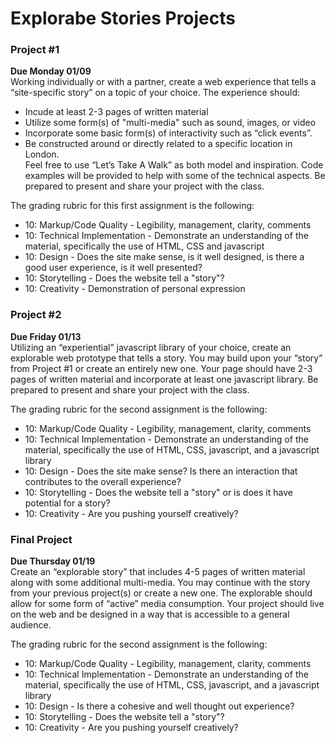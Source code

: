 Explorabe Stories Projects
==========================

### Project #1
**Due Monday 01/09**  
Working individually or with a partner, create a web experience that tells a “site-specific story” on a topic of your choice. The experience should:
* Incude at least 2-3 pages of written material
* Utilize some form(s) of "multi-media" such as sound, images, or video
* Incorporate some basic form(s) of interactivity such as “click events”.
* Be constructed around or directly related to a specific location in London.   
Feel free to use “Let’s Take A Walk” as both model and inspiration. Code examples will be provided to help with some of the technical aspects. Be prepared to present and share your project with the class.  

The grading rubric for this first assignment is the following:
* 10: Markup/Code Quality - Legibility, management, clarity, comments
* 10: Technical Implementation - Demonstrate an understanding of the material, specifically the use of HTML, CSS and javascript
* 10: Design - Does the site make sense, is it well designed, is there a good user experience, is it well presented?
* 10: Storytelling - Does the website tell a "story"?  
* 10: Creativity - Demonstration of personal expression   

### Project #2
**Due Friday 01/13**  
Utilizing an “experiential” javascript library of your choice, create an explorable web prototype that tells a story. You may build upon your “story” from Project #1 or create an entirely new one. Your page should have 2-3 pages of written material and incorporate at least one javascript library. Be prepared to present and share your project with the class.

The grading rubric for the second assignment is the following:
* 10: Markup/Code Quality - Legibility, management, clarity, comments
* 10: Technical Implementation - Demonstrate an understanding of the material, specifically the use of HTML, CSS, javascript, and a javascript library
* 10: Design - Does the site make sense? Is there an interaction that contributes to the overall experience?
* 10: Storytelling - Does the website tell a "story" or is does it have potential for a story?  
* 10: Creativity - Are you pushing yourself creatively? 


### Final Project
**Due Thursday 01/19**  
Create an “explorable story” that includes 4-5 pages of written material along with some additional multi-media. You may continue with the story from your previous project(s) or create a new one. The explorable should allow for some form of “active” media consumption. Your project should live on the web and be designed in a way that is accessible to a general audience.

The grading rubric for the second assignment is the following:
* 10: Markup/Code Quality - Legibility, management, clarity, comments
* 10: Technical Implementation - Demonstrate an understanding of the material, specifically the use of HTML, CSS, javascript, and a javascript library
* 10: Design - Is there a cohesive and well thought out experience?
* 10: Storytelling - Does the website tell a "story"? 
* 10: Creativity - Are you pushing yourself creatively? 

